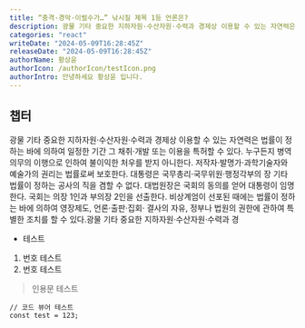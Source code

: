 ```yaml
---
title: “충격·경악·이럴수가…” 낚시질 제목 1등 언론은?
description: 광물 기타 중요한 지하자원·수산자원·수력과 경제상 이용할 수 있는 자연력은 법률이 정하는 바에 의하여 일정한 기간 그 채취·개발 또는 이용을 특허할 수 있다.
categories: "react"
writeDate: "2024-05-09T16:28:45Z"
releaseDate: "2024-05-09T16:28:45Z"
authorName: 황상윤
authorIcon: /authorIcon/testIcon.png
authorIntro: 안녕하세요 황상윤 입니다.
---
```


## 챕터

광물 기타 중요한 지하자원·수산자원·수력과 경제상 이용할 수 있는 자연력은 법률이 정하는 바에 의하여 일정한 기간 그 채취·개발 또는 이용을 특허할 수 있다.
누구든지 병역의무의 이행으로 인하여 불이익한 처우를 받지 아니한다. 저작자·발명가·과학기술자와 예술가의 권리는 법률로써 보호한다. 대통령은 국무총리·국무위원·행정각부의 장 기타 법률이 정하는 공사의 직을 겸할 수 없다.
대법원장은 국회의 동의를 얻어 대통령이 임명한다. 국회는 의장 1인과 부의장 2인을 선출한다. 비상계엄이 선포된 때에는 법률이 정하는 바에 의하여 영장제도, 언론·출판·집회·
결사의 자유, 정부나 법원의 권한에 관하여 특별한 조치를 할 수 있다.광물 기타 중요한 지하자원·수산자원·수력과 경

- 테스트

1. 번호 테스트
2. 번호 테스트

> 인용문 테스트

```tsx
// 코드 뷰어 테스트
const test = 123;
```
